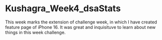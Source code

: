 # Kushagra_Week4_dsaStats
This week marks the extension of challenge week, in which I have created feature page of iPhone 16. 
It was great and inquisituve to learn about new things in this week challenge.
